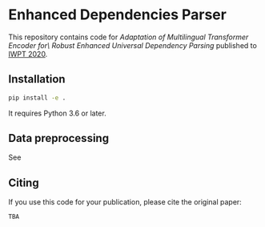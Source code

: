 # Enhanced Dependencies Parser

This repository contains code for *Adaptation of Multilingual Transformer Encoder for\\ Robust Enhanced Universal Dependency Parsing* published to [IWPT 2020](https://iwpt20.sigparse.org/index.html).

 ## Installation

```bash
pip install -e .
```

It requires Python 3.6 or later.

## Data preprocessing

See 

## Citing

If you use this code for your publication, please cite the original paper:

```latex
TBA
```
